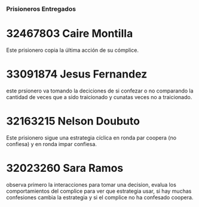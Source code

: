 ### Prisioneros Entregados

# 32467803 Caire Montilla
Este prisionero copia la última acción de su cómplice.
# 33091874 Jesus Fernandez
este prsionero va tomando la deciciones de si confezar o no comparando la cantidad de veces que a sido traicionado y cunatas veces no a  traicionado.
# 32163215 Nelson Doubuto
Este prisionero sigue una estrategia cíclica en ronda par coopera (no confiesa) y en ronda impar confiesa.
# 32023260 Sara Ramos
observa primero la interacciones para tomar una decision, evalua los comportamientos del complice para ver que estrategia usar, si hay muchas confesiones cambia la estrategia y si el complice no ha  confesado coopera.
